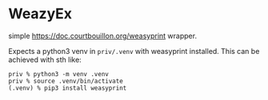 # WeazyEx

simple https://doc.courtbouillon.org/weasyprint wrapper.

Expects a python3 venv in `priv/.venv` with weasyprint installed.
This can be achieved with sth like:

```
priv % python3 -m venv .venv
priv % source .venv/bin/activate
(.venv) % pip3 install weasyprint
```
